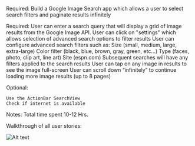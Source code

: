 Required: Build a Google Image Search app which allows a user to select search filters and paginate results infinitely 

Required: 
		User can enter a search query that will display a grid of image results from the Google Image API.
		User can click on "settings" which allows selection of advanced search options to filter results
		User can configure advanced search filters such as:
			Size (small, medium, large, extra-large)
			Color filter (black, blue, brown, gray, green, etc...)
			Type (faces, photo, clip art, line art)
			Site (espn.com)
		Subsequent searches will have any filters applied to the search results
		User can tap on any image in results to see the image full-screen
		User can scroll down “infinitely” to continue loading more image results (up to 8 pages)

Optional:

	Use the ActionBar SearchView
	Check if internet is available
		
Notes:
	Total time spent 10-12 Hrs.


Walkthrough of all user stories:

![Alt text](https://github.com/prafulmantale/MobileDevelopment/blob/master/AndroidApps/ImageFinder/ImageFinder.gif)
